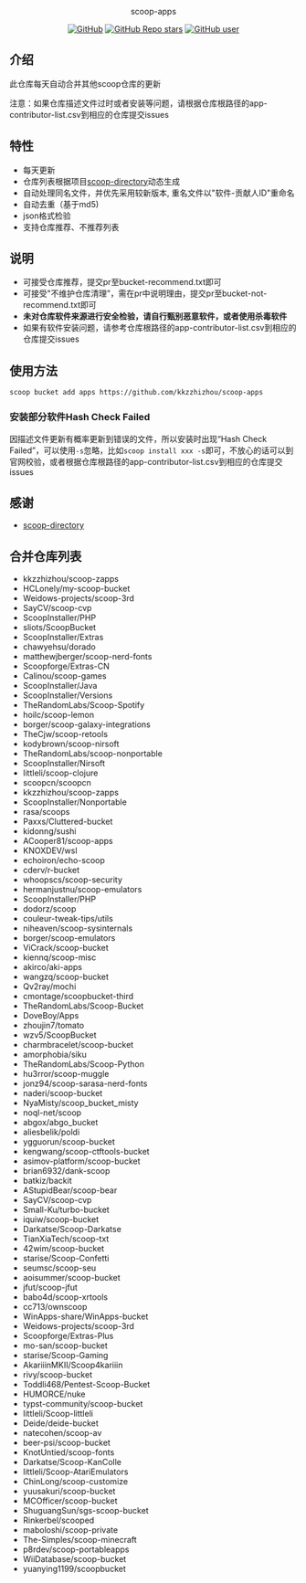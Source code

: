<p align="center">
  scoop-apps
</p>
<p align="center">
  <a href="https://github.com/kkzzhizhou/scoop-apps"><img alt="GitHub" src="https://img.shields.io/badge/Readme--Style-standard--repository-brightgreen?style=flat-square&color=f83500"/></a>
  <a href="https://github.com/kkzzhizhou/scoop-apps"><img alt="GitHub Repo stars" src="https://img.shields.io/github/stars/kkzzhizhou/scoop-apps?style=flat-square"/></a>
  <a href="https://github.com/kkzzhizhou"><img alt="GitHub user" src="https://img.shields.io/badge/author-kkzzhizhou-brightgreen?style=flat-square"/></a>
</p>


## 介绍

此仓库每天自动合并其他scoop仓库的更新

注意：如果仓库描述文件过时或者安装等问题，请根据仓库根路径的app-contributor-list.csv到相应的仓库提交issues

## 特性

- 每天更新
- 仓库列表根据项目[scoop-directory](https://github.com/rasa/scoop-directory)动态生成
- 自动处理同名文件，并优先采用较新版本, 重名文件以"软件-贡献人ID"重命名
- 自动去重（基于md5)
- json格式检验
- 支持仓库推荐、不推荐列表

## 说明

- 可接受仓库推荐，提交pr至bucket-recommend.txt即可
- 可接受"不维护仓库清理”，需在pr中说明理由，提交pr至bucket-not-recommend.txt即可
- **未对仓库软件来源进行安全检验，请自行甄别恶意软件，或者使用杀毒软件**
- 如果有软件安装问题，请参考仓库根路径的app-contributor-list.csv到相应的仓库提交issues

## 使用方法

```
scoop bucket add apps https://github.com/kkzzhizhou/scoop-apps
```

### 安装部分软件Hash Check Failed



因描述文件更新有概率更新到错误的文件，所以安装时出现“Hash Check Failed”，可以使用`-s`忽略，比如`scoop install xxx -s`即可，不放心的话可以到官网校验，或者根据仓库根路径的app-contributor-list.csv到相应的仓库提交issues

## 感谢

- [scoop-directory](https://github.com/rasa/scoop-directory)

## 合并仓库列表

- kkzzhizhou/scoop-zapps
- HCLonely/my-scoop-bucket
- Weidows-projects/scoop-3rd
- SayCV/scoop-cvp
- ScoopInstaller/PHP
- sliots/ScoopBucket
- ScoopInstaller/Extras
- chawyehsu/dorado
- matthewjberger/scoop-nerd-fonts
- Scoopforge/Extras-CN
- Calinou/scoop-games
- ScoopInstaller/Java
- ScoopInstaller/Versions
- TheRandomLabs/Scoop-Spotify
- hoilc/scoop-lemon
- borger/scoop-galaxy-integrations
- TheCjw/scoop-retools
- kodybrown/scoop-nirsoft
- TheRandomLabs/scoop-nonportable
- ScoopInstaller/Nirsoft
- littleli/scoop-clojure
- scoopcn/scoopcn
- kkzzhizhou/scoop-zapps
- ScoopInstaller/Nonportable
- rasa/scoops
- Paxxs/Cluttered-bucket
- kidonng/sushi
- ACooper81/scoop-apps
- KNOXDEV/wsl
- echoiron/echo-scoop
- cderv/r-bucket
- whoopscs/scoop-security
- hermanjustnu/scoop-emulators
- ScoopInstaller/PHP
- dodorz/scoop
- couleur-tweak-tips/utils
- niheaven/scoop-sysinternals
- borger/scoop-emulators
- ViCrack/scoop-bucket
- kiennq/scoop-misc
- akirco/aki-apps
- wangzq/scoop-bucket
- Qv2ray/mochi
- cmontage/scoopbucket-third
- TheRandomLabs/Scoop-Bucket
- DoveBoy/Apps
- zhoujin7/tomato
- wzv5/ScoopBucket
- charmbracelet/scoop-bucket
- amorphobia/siku
- TheRandomLabs/Scoop-Python
- hu3rror/scoop-muggle
- jonz94/scoop-sarasa-nerd-fonts
- naderi/scoop-bucket
- NyaMisty/scoop_bucket_misty
- noql-net/scoop
- abgox/abgo_bucket
- aliesbelik/poldi
- ygguorun/scoop-bucket
- kengwang/scoop-ctftools-bucket
- asimov-platform/scoop-bucket
- brian6932/dank-scoop
- batkiz/backit
- AStupidBear/scoop-bear
- SayCV/scoop-cvp
- Small-Ku/turbo-bucket
- iquiw/scoop-bucket
- Darkatse/Scoop-Darkatse
- TianXiaTech/scoop-txt
- 42wim/scoop-bucket
- starise/Scoop-Confetti
- seumsc/scoop-seu
- aoisummer/scoop-bucket
- jfut/scoop-jfut
- babo4d/scoop-xrtools
- cc713/ownscoop
- WinApps-share/WinApps-bucket
- Weidows-projects/scoop-3rd
- Scoopforge/Extras-Plus
- mo-san/scoop-bucket
- starise/Scoop-Gaming
- AkariiinMKII/Scoop4kariiin
- rivy/scoop-bucket
- Toddli468/Pentest-Scoop-Bucket
- HUMORCE/nuke
- typst-community/scoop-bucket
- littleli/Scoop-littleli
- Deide/deide-bucket
- natecohen/scoop-av
- beer-psi/scoop-bucket
- KnotUntied/scoop-fonts
- Darkatse/Scoop-KanColle
- littleli/Scoop-AtariEmulators
- ChinLong/scoop-customize
- yuusakuri/scoop-bucket
- MCOfficer/scoop-bucket
- ShuguangSun/sgs-scoop-bucket
- Rinkerbel/scooped
- maboloshi/scoop-private
- The-Simples/scoop-minecraft
- p8rdev/scoop-portableapps
- WiiDatabase/scoop-bucket
- yuanying1199/scoopbucket
